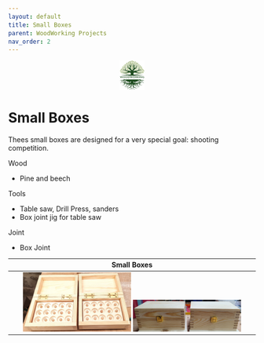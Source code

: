 ```yaml
---
layout: default
title: Small Boxes
parent: WoodWorking Projects
nav_order: 2
---
```

<center>
<img src="../media/Lignarius.png" width="10%" height="10%" align="middle"/>
</center>

# Small Boxes

Thees small boxes are designed for a very special goal: shooting competition. 

Wood
* Pine and beech

Tools
* Table saw, Drill Press, sanders
* Box joint jig for table saw

Joint
* Box Joint

|                               Small Boxes                                |
|:------------------------------------------------------------------------:|
| <img alt="image" height="45%" src="/media/Small Box_1.jpg" width="45%"/> <img alt="image" height="45%" src="/media/Small Box_2.jpg" width="45%"/> |